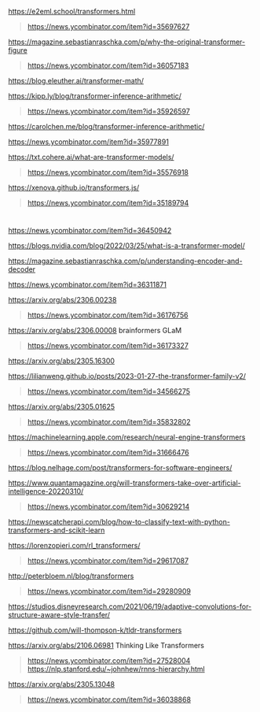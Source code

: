https://e2eml.school/transformers.html
> https://news.ycombinator.com/item?id=35697627

https://magazine.sebastianraschka.com/p/why-the-original-transformer-figure
> https://news.ycombinator.com/item?id=36057183

https://blog.eleuther.ai/transformer-math/

https://kipp.ly/blog/transformer-inference-arithmetic/
> https://news.ycombinator.com/item?id=35926597

https://carolchen.me/blog/transformer-inference-arithmetic/

https://news.ycombinator.com/item?id=35977891

https://txt.cohere.ai/what-are-transformer-models/
> https://news.ycombinator.com/item?id=35576918

https://xenova.github.io/transformers.js/
> https://news.ycombinator.com/item?id=35189794

#
https://news.ycombinator.com/item?id=36450942

https://blogs.nvidia.com/blog/2022/03/25/what-is-a-transformer-model/

https://magazine.sebastianraschka.com/p/understanding-encoder-and-decoder

https://news.ycombinator.com/item?id=36311871

https://arxiv.org/abs/2306.00238
> https://news.ycombinator.com/item?id=36176756

https://arxiv.org/abs/2306.00008 brainformers GLaM
> https://news.ycombinator.com/item?id=36173327

https://arxiv.org/abs/2305.16300

https://lilianweng.github.io/posts/2023-01-27-the-transformer-family-v2/
> https://news.ycombinator.com/item?id=34566275

https://arxiv.org/abs/2305.01625
> https://news.ycombinator.com/item?id=35832802

https://machinelearning.apple.com/research/neural-engine-transformers
> https://news.ycombinator.com/item?id=31666476

https://blog.nelhage.com/post/transformers-for-software-engineers/

https://www.quantamagazine.org/will-transformers-take-over-artificial-intelligence-20220310/
> https://news.ycombinator.com/item?id=30629214

https://newscatcherapi.com/blog/how-to-classify-text-with-python-transformers-and-scikit-learn

https://lorenzopieri.com/rl_transformers/
> https://news.ycombinator.com/item?id=29617087

http://peterbloem.nl/blog/transformers
> https://news.ycombinator.com/item?id=29280909

https://studios.disneyresearch.com/2021/06/19/adaptive-convolutions-for-structure-aware-style-transfer/

https://github.com/will-thompson-k/tldr-transformers

https://arxiv.org/abs/2106.06981 Thinking Like Transformers
> https://news.ycombinator.com/item?id=27528004
> https://nlp.stanford.edu/~johnhew/rnns-hierarchy.html

https://arxiv.org/abs/2305.13048
> https://news.ycombinator.com/item?id=36038868
